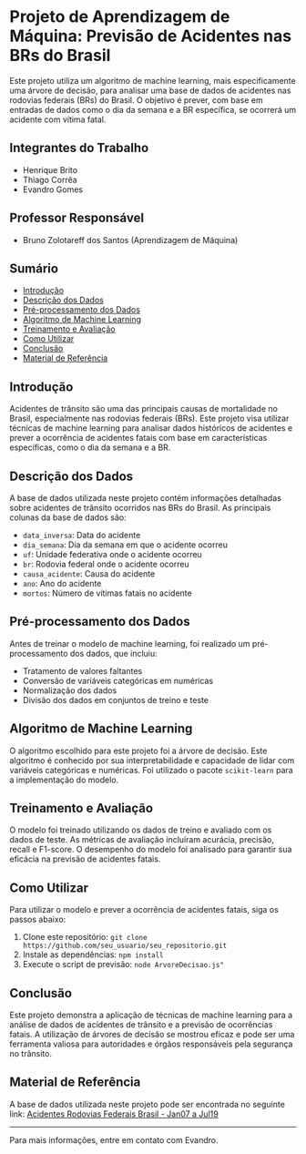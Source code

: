# Projeto de Aprendizagem de Máquina: Previsão de Acidentes nas BRs do Brasil

Este projeto utiliza um algoritmo de machine learning, mais especificamente uma árvore de decisão, para analisar uma base de dados de acidentes nas rodovias federais (BRs) do Brasil. O objetivo é prever, com base em entradas de dados como o dia da semana e a BR específica, se ocorrerá um acidente com vítima fatal.

## Integrantes do Trabalho

- Henrique Brito
- Thiago Corrêa
- Evandro Gomes

## Professor Responsável

- Bruno Zolotareff dos Santos (Aprendizagem de Máquina)

## Sumário

- [Introdução](#introdução)
- [Descrição dos Dados](#descrição-dos-dados)
- [Pré-processamento dos Dados](#pré-processamento-dos-dados)
- [Algoritmo de Machine Learning](#algoritmo-de-machine-learning)
- [Treinamento e Avaliação](#treinamento-e-avaliação)
- [Como Utilizar](#como-utilizar)
- [Conclusão](#conclusão)
- [Material de Referência](#material-de-referência)

## Introdução

Acidentes de trânsito são uma das principais causas de mortalidade no Brasil, especialmente nas rodovias federais (BRs). Este projeto visa utilizar técnicas de machine learning para analisar dados históricos de acidentes e prever a ocorrência de acidentes fatais com base em características específicas, como o dia da semana e a BR.

## Descrição dos Dados

A base de dados utilizada neste projeto contém informações detalhadas sobre acidentes de trânsito ocorridos nas BRs do Brasil. As principais colunas da base de dados são:

- `data_inversa`: Data do acidente
- `dia_semana`: Dia da semana em que o acidente ocorreu
- `uf`: Unidade federativa onde o acidente ocorreu
- `br`: Rodovia federal onde o acidente ocorreu
- `causa_acidente`: Causa do acidente
- `ano`: Ano do acidente
- `mortos`: Número de vítimas fatais no acidente

## Pré-processamento dos Dados

Antes de treinar o modelo de machine learning, foi realizado um pré-processamento dos dados, que incluiu:

- Tratamento de valores faltantes
- Conversão de variáveis categóricas em numéricas
- Normalização dos dados
- Divisão dos dados em conjuntos de treino e teste

## Algoritmo de Machine Learning

O algoritmo escolhido para este projeto foi a árvore de decisão. Este algoritmo é conhecido por sua interpretabilidade e capacidade de lidar com variáveis categóricas e numéricas. Foi utilizado o pacote `scikit-learn` para a implementação do modelo.

## Treinamento e Avaliação

O modelo foi treinado utilizando os dados de treino e avaliado com os dados de teste. As métricas de avaliação incluíram acurácia, precisão, recall e F1-score. O desempenho do modelo foi analisado para garantir sua eficácia na previsão de acidentes fatais.

## Como Utilizar

Para utilizar o modelo e prever a ocorrência de acidentes fatais, siga os passos abaixo:

1. Clone este repositório: `git clone https://github.com/seu_usuario/seu_repositorio.git`
2. Instale as dependências: `npm install`
3. Execute o script de previsão: `node ArvoreDecisao.js"`

## Conclusão

Este projeto demonstra a aplicação de técnicas de machine learning para a análise de dados de acidentes de trânsito e a previsão de ocorrências fatais. A utilização de árvores de decisão se mostrou eficaz e pode ser uma ferramenta valiosa para autoridades e órgãos responsáveis pela segurança no trânsito.

## Material de Referência

A base de dados utilizada neste projeto pode ser encontrada no seguinte link: [Acidentes Rodovias Federais Brasil - Jan07 a Jul19](https://www.kaggle.com/datasets/equeiroz/acidentes-rodovias-federais-brasil-jan07-a-jul19/code)

---

Para mais informações, entre em contato com Evandro.
